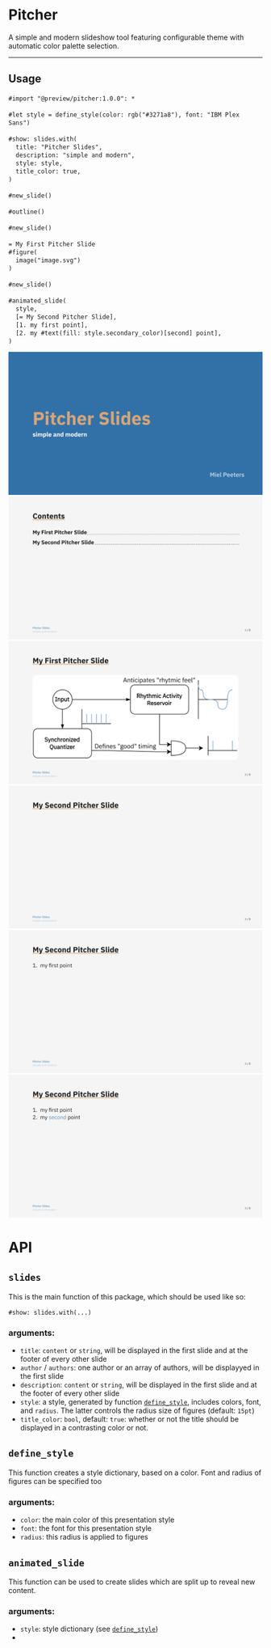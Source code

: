 # Pitcher 

A simple and modern slideshow tool featuring configurable theme with automatic color palette selection.

---

## Usage

```typst
#import "@preview/pitcher:1.0.0": *

#let style = define_style(color: rgb("#3271a8"), font: "IBM Plex Sans")

#show: slides.with(
  title: "Pitcher Slides",
  description: "simple and modern",
  style: style,
  title_color: true,
)

#new_slide()

#outline()

#new_slide()

= My First Pitcher Slide
#figure(
  image("image.svg")
)

#new_slide()

#animated_slide(
  style,
  [= My Second Pitcher Slide],
  [1. my first point],
  [2. my #text(fill: style.secondary_color)[second] point],
)
```

![screenshot of the first generated slide](./assets/example_1.png)
![screenshot of the second generated slide](./assets/example_2.png)
![screenshot of the third generated slide](./assets/example_3.png)
![screenshot of the fourth generated slide](./assets/example_4.png)
![screenshot of the fifth generated slide](./assets/example_5.png)
![screenshot of the sixth generated slide](./assets/example_6.png)

# API
## `slides`
This is the main function of this package, which should be used like so:
```typst
#show: slides.with(...)
```

### arguments:
- `title`: `content` or `string`, will be displayed in the first slide and at the footer of every other slide
- `author` / `authors`: one author or an array of authors, will be displayyed in the first slide
- `description`: `content` or `string`, will be displayed in the first slide and at the footer of every other slide
- `style`: a style, generated by function [`define_style`](#definestyle), includes colors, font, and `radius`. The latter controls the radius size of figures (default: `15pt`)
- `title_color`: `bool`, default: `true`: whether or not the title should be displayed in a contrasting color or not.

## `define_style`
This function creates a style dictionary, based on a color. 
Font and radius of figures can be specified too

### arguments:
- `color`: the main color of this presentation style
- `font`: the font for this presentation style
- `radius`: this radius is applied to figures

## `animated_slide`
This function can be used to create slides which are split up to reveal new content.

### arguments:
- `style`: style dictionary (see [`define_style`](#`define_style`))
- 
